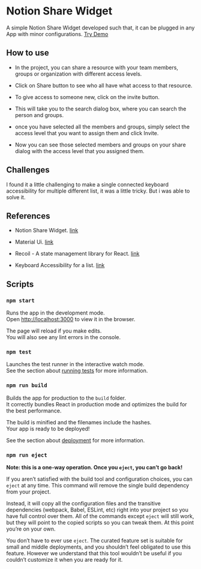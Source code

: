 # Notion Share Widget

A simple Notion Share Widget developed such that, it can be plugged in any App with minor configurations.
[Try Demo](https://codesandbox.io/p/github/sudhanshujha1999/notion-share-widget/main)

## How to use

* In the project, you can share a resource with your team members, groups or organization with different access levels.

* Click on Share button to see who all have what access to that resource.

* To give access to someone new, click on the invite button. 

* This will take you to the search dialog box, where you can search the person and groups.

* once you have selected all the members and groups, simply select the access level that you want to assign them and click Invite.

* Now you can see those selected members and groups on your share dialog with the access level that you assigned them.

## Challenges

I found it a little challenging to make a single connected keyboard accessibility for multiple different list, it was a little tricky. But i was able to solve it.

## References

* Notion Share Widget. [link](https://www.notion.so/)

* Material Ui. [link](https://mui.com/material-ui/)

* Recoil - A state management library for React. [link](https://recoiljs.org/)

* Keyboard Accessibility for a list. [link](https://whereisthemouse.com/create-a-list-component-with-keyboard-navigation-in-react)

## Scripts

### `npm start`

Runs the app in the development mode.\
Open [http://localhost:3000](http://localhost:3000) to view it in the browser.

The page will reload if you make edits.\
You will also see any lint errors in the console.

### `npm test`

Launches the test runner in the interactive watch mode.\
See the section about [running tests](https://facebook.github.io/create-react-app/docs/running-tests) for more information.

### `npm run build`

Builds the app for production to the `build` folder.\
It correctly bundles React in production mode and optimizes the build for the best performance.

The build is minified and the filenames include the hashes.\
Your app is ready to be deployed!

See the section about [deployment](https://facebook.github.io/create-react-app/docs/deployment) for more information.

### `npm run eject`

**Note: this is a one-way operation. Once you `eject`, you can’t go back!**

If you aren’t satisfied with the build tool and configuration choices, you can `eject` at any time. This command will remove the single build dependency from your project.

Instead, it will copy all the configuration files and the transitive dependencies (webpack, Babel, ESLint, etc) right into your project so you have full control over them. All of the commands except `eject` will still work, but they will point to the copied scripts so you can tweak them. At this point you’re on your own.

You don’t have to ever use `eject`. The curated feature set is suitable for small and middle deployments, and you shouldn’t feel obligated to use this feature. However we understand that this tool wouldn’t be useful if you couldn’t customize it when you are ready for it.
